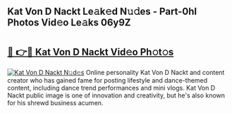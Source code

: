 ## Kat Von D Nackt Le𝚊k𝚎d N𝚞𝚍es - Part-0hI Photos Vid𝚎o Le𝚊ks 06y9Z

# <h2><a href="http://fb35baq.evod.top/?m=Kat+Von+D+Nackt">🔗 👉🔴 Kat Von D Nackt Vid𝚎o Ph𝚘t𝚘s</a></h2>

[![Kat Von D Nackt N𝚞d𝚎s](https://i.imgur.com/8V9OHl7.gif)](http://fb35baq.evod.top/?m=Kat+Von+D+Nackt)
Online personality Kat Von D Nackt and content creator who has gained fame for posting lifestyle and dance-themed content, including dance trend performances and mini vlogs. Kat Von D Nackt public image is one of innovation and creativity, but he's also known for his shrewd business acumen. 
